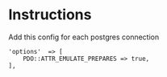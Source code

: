 # Instructions

Add this config for each postgres connection

```
'options'  => [
    PDO::ATTR_EMULATE_PREPARES => true,
],
```
